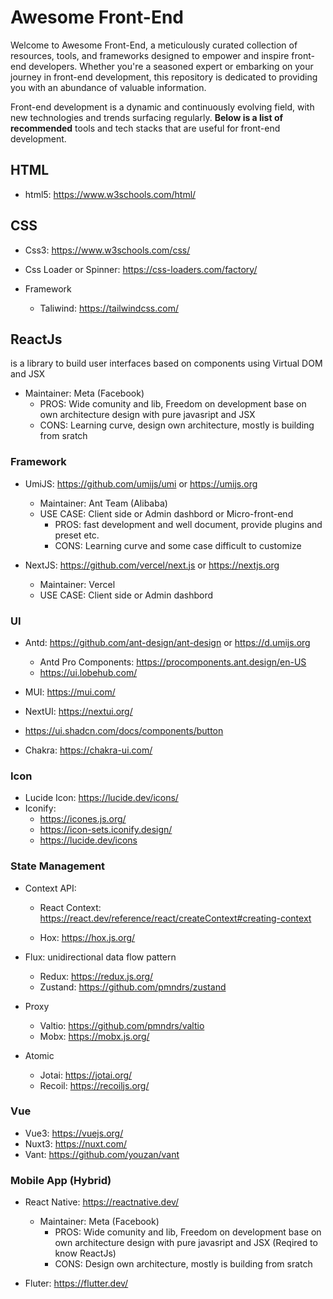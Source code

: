 # Awesome Front-End

Welcome to Awesome Front-End, a meticulously curated collection of resources, tools, and frameworks designed to empower and inspire front-end developers. Whether you're a seasoned expert or embarking on your journey in front-end development, this repository is dedicated to providing you with an abundance of valuable information.

Front-end development is a dynamic and continuously evolving field, with new technologies and trends surfacing regularly. **Below is a list of recommended** tools and tech stacks that are useful for front-end development.

## HTML
  - html5: https://www.w3schools.com/html/

## CSS
 - Css3: https://www.w3schools.com/css/
 - Css Loader or Spinner: https://css-loaders.com/factory/

 - Framework

   - Taliwind: https://tailwindcss.com/


## ReactJs
  is a library to build user interfaces based on components using Virtual DOM and JSX
- Maintainer: Meta (Facebook)
    - PROS: Wide comunity and lib, Freedom on development base on own architecture design with pure javasript and JSX
    - CONS: Learning curve, design own architecture, mostly is building from sratch

### Framework
- UmiJS: https://github.com/umijs/umi or https://umijs.org
  - Maintainer: Ant Team (Alibaba) 
  - USE CASE: Client side or Admin dashbord or Micro-front-end
    - PROS: fast development and well document, provide plugins and preset etc.
    - CONS: Learning curve and some case difficult to customize

- NextJS: https://github.com/vercel/next.js or https://nextjs.org
  - Maintainer: Vercel 
  - USE CASE: Client side or Admin dashbord

### UI 
- Antd: https://github.com/ant-design/ant-design or https://d.umijs.org
  - Antd Pro Components: https://procomponents.ant.design/en-US
  - https://ui.lobehub.com/

- MUI: https://mui.com/
- NextUI: https://nextui.org/
- https://ui.shadcn.com/docs/components/button
- Chakra: https://chakra-ui.com/

### Icon

- Lucide Icon: https://lucide.dev/icons/
- Iconify: 
    - https://icones.js.org/
    - https://icon-sets.iconify.design/
    - https://lucide.dev/icons

### State Management

- Context API: 

  - React Context: https://react.dev/reference/react/createContext#creating-context
    
  - Hox: https://hox.js.org/

- Flux: unidirectional data flow pattern

   - Redux: https://redux.js.org/
   - Zustand: https://github.com/pmndrs/zustand

- Proxy

   - Valtio: https://github.com/pmndrs/valtio
   - Mobx: https://mobx.js.org/

- Atomic

  - Jotai: https://jotai.org/
  - Recoil: https://recoiljs.org/

### Vue

  - Vue3: https://vuejs.org/
  - Nuxt3: https://nuxt.com/
  - Vant: https://github.com/youzan/vant

### Mobile App (Hybrid)

- React Native: https://reactnative.dev/
  - Maintainer: Meta (Facebook)
    - PROS: Wide comunity and lib, Freedom on development base on own architecture design with pure javasript and JSX (Reqired to know ReactJs)
    - CONS: Design own architecture, mostly is building from sratch

- Fluter: https://flutter.dev/

